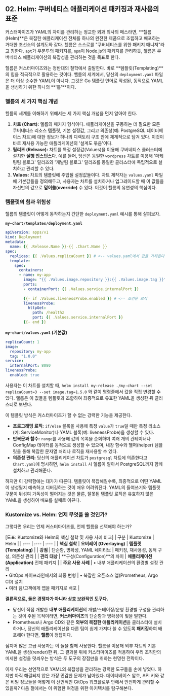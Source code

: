 ## 02\. Helm: 쿠버네티스 애플리케이션 패키징과 재사용의 표준

커스터마이즈가 YAML의 차이를 관리하는 정교한 외과 의사의 메스라면, \*\*헬름(Helm)\*\*은 복잡한 애플리케이션 전체를 하나의 완전한 제품으로 조립하고 배포하는 거대한 조선소의 설계도와 같다. 헬름은 스스로를 "쿠버네티스를 위한 패키지 매니저"라고 칭한다. `apt`가 우분투의 패키지를, `npm`이 Node.js의 패키지를 관리하듯, 헬름은 쿠버네티스 애플리케이션의 복잡성을 관리하는 것을 목표로 한다.

헬름은 커스터마이즈와는 정반대의 철학에서 출발한다. 바로 \*\*템플릿(Templating)\*\*의 힘을 적극적으로 활용하는 것이다. 헬름의 세계에서, 당신의 `deployment.yaml` 파일은 더 이상 순수한 YAML이 아니다. 그것은 Go 템플릿 언어로 작성된, 동적으로 YAML을 생성하기 위한 하나의 \*\*'틀'\*\*이다.

### 헬름의 세 가지 핵심 개념

헬름의 세계를 이해하기 위해서는 세 가지 핵심 개념을 먼저 알아야 한다.

1.  **차트 (Chart):** 헬름의 패키지 형식이다. 애플리케이션을 구동하는 데 필요한 모든 쿠버네티스 리소스 템플릿, 기본 설정값, 그리고 의존성(예: PostgreSQL 데이터베이스 차트)에 대한 정보가 하나의 디렉토리 구조 안에 체계적으로 담겨 있다. 이것이 바로 재사용 가능한 애플리케이션의 '설계도 묶음'이다.
2.  **릴리즈 (Release):** 차트를 특정 설정값(Values)을 이용해 쿠버네티스 클러스터에 설치한 **실행 인스턴스**다. 예를 들어, 당신은 동일한 `wordpress` 차트를 이용해 '마케팅팀 블로그' 릴리즈와 '개발팀 블로그' 릴리즈를 동일한 클러스터에 독립적으로 설치하고 관리할 수 있다.
3.  **Values:** 차트의 템플릿에 주입될 설정값들이다. 차트 제작자는 `values.yaml` 파일에 기본값들을 정의해두고, 사용자는 차트를 설치하거나 업그레이드할 때 이 값들을 자신만의 값으로 **덮어쓸(override)** 수 있다. 이것이 헬름의 유연성의 핵심이다.

### 템플릿의 힘과 위험성

헬름의 템플릿이 어떻게 동작하는지 간단한 `deployment.yaml` 예시를 통해 살펴보자.

**`my-chart/templates/deployment.yaml`**

```yaml
apiVersion: apps/v1
kind: Deployment
metadata:
  name: {{ .Release.Name }}-{{ .Chart.Name }}
spec:
  replicas: {{ .Values.replicaCount }} # <-- values.yaml에서 값을 가져온다
  template:
    spec:
      containers:
      - name: my-app
        image: "{{ .Values.image.repository }}:{{ .Values.image.tag }}"
        ports:
        - containerPort: {{ .Values.service.internalPort }}
        
        {{- if .Values.livenessProbe.enabled }} # <-- 조건문 로직
        livenessProbe:
          httpGet:
            path: /healthz
            port: {{ .Values.service.internalPort }}
        {{- end }}
```

**`my-chart/values.yaml` (기본값)**

```yaml
replicaCount: 1
image:
  repository: my-app
  tag: "1.0.0"
service:
  internalPort: 8080
livenessProbe:
  enabled: true
```

사용자는 이 차트를 설치할 때, `helm install my-release ./my-chart --set replicaCount=3 --set image.tag=1.5.0` 와 같이 명령줄에서 값을 직접 변경할 수 있다. 헬름은 이 값들을 템플릿과 조합하여 최종적으로 유효한 YAML을 생성한 뒤 클러스터로 보낸다.

이 템플릿 방식은 커스터마이즈가 할 수 없는 강력한 기능을 제공한다.

  * **프로그래밍 로직:** `if/else` 블록을 사용해 특정 `value`가 `true`일 때만 특정 리소스(예: ServiceMonitor)나 YAML 블록(예: livenessProbe)을 생성할 수 있다.
  * **반복문과 함수:** `range`를 사용해 값의 목록을 순회하며 여러 개의 컨테이너나 ConfigMap 데이터를 동적으로 생성할 수 있으며, 내장 함수와 헬퍼(helper) 템플릿을 통해 복잡한 문자열 처리나 로직을 재사용할 수 있다.
  * **의존성 관리:** 당신의 애플리케이션 차트가 `postgresql` 차트에 의존한다고 `Chart.yaml`에 명시하면, `helm install` 시 헬름이 알아서 PostgreSQL까지 함께 설치하고 관리해준다.

하지만 이 강력함에는 대가가 따른다. 템플릿이 복잡해질수록, 최종적으로 어떤 YAML이 생성될지 예측하고 디버깅하는 것이 매우 어려워진다. YAML의 들여쓰기와 템플릿 구문이 뒤섞여 가독성이 떨어지는 것은 물론, 잘못된 템플릿 로직은 유효하지 않은 YAML을 생성하여 배포를 실패로 이끈다.

### Kustomize vs. Helm: 언제 무엇을 쓸 것인가?

그렇다면 우리는 언제 커스터마이즈를, 언제 헬름을 선택해야 하는가?

[도표: Kustomize와 Helm의 핵심 철학 및 사용 사례 비교]
| 구분 | Kustomize | Helm |
| :--- | :--- | :--- |
| **핵심 철학** | **오버레이 (Overlaying)** | **템플릿 (Templating)** |
| **강점** | 단순함, 명확성, YAML 네이티브 | 패키징, 재사용성, 동적 구성, 의존성 관리 |
| **관리 대상** | \*\*구성(Configuration)\*\*의 차이 | **애플리케이션(Application)** 전체 패키지 |
| **주요 사용 사례** | • 내부 애플리케이션의 환경별 설정 관리<br>• GitOps 파이프라인에서의 최종 변형 | • 복잡한 오픈소스 앱(Prometheus, Argo CD) 설치<br>• 여러 팀/고객에게 앱을 패키지로 배포 |

**결론적으로, 둘은 경쟁자가 아니라 상호 보완적인 도구다.**

  * 당신이 직접 개발한 **내부 애플리케이션**의 개발/스테이징/운영 환경별 구성을 관리하는 것이 주된 목적이라면, **커스터마이즈**의 단순함과 명확성이 빛을 발한다.
  * Prometheus나 Argo CD와 같은 **외부의 복잡한 애플리케이션**을 클러스터에 설치하거나, 당신의 애플리케이션을 다른 팀이 쉽게 가져다 쓸 수 있도록 **패키징**하여 배포해야 한다면, **헬름**이 정답이다.

심지어 많은 고급 사용자는 이 둘을 함께 사용한다. 헬름을 이용해 외부 차트의 기본 YAML을 생성(render)한 뒤, 그 결과물 위에 커스터마이즈를 적용하여 우리 조직만의 미세한 설정을 덧씌우는 방식은 두 도구의 장점만을 취하는 현명한 전략이다.

이제 우리는 선언적으로 YAML의 복잡성을 관리하는 강력한 도구들을 손에 넣었다. 하지만 아직 해결되지 않은 가장 민감한 문제가 남아있다. 데이터베이스 암호, API 키와 같은 비밀 정보들을 어떻게 이 선언적인 GitOps 워크플로우 안에서 안전하게 관리할 수 있을까? 다음 절에서는 이 위험한 여정을 위한 아키텍처를 탐구해본다.